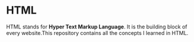 # HTML

HTML stands for **Hyper Text Markup Language**. It is the building block of every website.This repository contains all the concepts I learned in HTML.